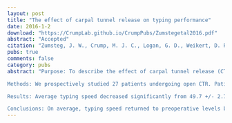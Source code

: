 ```yaml
---
layout: post
title: "The effect of carpal tunnel release on typing performance"
date: 2016-1-2
download: "https://CrumpLab.github.io/CrumpPubs/Zumstegetal2016.pdf"
abstract: "Accepted"
citation: "Zumsteg, J. W., Crump, M. J. C., Logan, G. D., Weikert, D. R., & Lee, D. H. (2017). The effect of carpal tunnel release on typing performance. The Journal of Hand Surgery, 42, 16-23."
pubs: true
comments: false
category: pubs
abstract: "Purpose: To describe the effect of carpal tunnel release (CTR) on typing performance.

Methods: We prospectively studied 27 patients undergoing open CTR. Patient demographics and clinical characteristics including nerve conduction studies, electromyography results, and duration of symptoms were collected. Before surgery and at 8 time points after surgery, ranging from 1 to 12 weeks, typing performance for an approximately 500-character paragraph was assessed via an on-line platform. The Michigan Hand Questionnaire (MHQ) and the Boston Carpal Tunnel Questionnaire functional component (BCTQ-F) and symptom severity compo- nent (BCTQ-S) component were completed before surgery and at 1, 3, 6, and 12 weeks after surgery. We used repeated-measures analyses of variance and follow-up dependent-samples t tests to analyze change in typing performance across sessions, and linear regressions to assess relationships between typing performance and demographic and outcome measures. We compared typing speed with the MHQ, BCTQ-F, and BCTQ-S using the Pearson correlation test

Results: Average typing speed decreased significantly from 49.7 +/- 2.7 words per minute (wpm) before surgery to 45.2 +/- 3.1 wpm at 8 to 10 days after surgery. Mean typing speed for the group exceeded the preoperative value between weeks 2 and 3, with continued improvement to 53.5 +/- 3.5 wpm at 12 weeks after surgery. No clinical or demographic variables were asso- ciated with the rate of recovery or the magnitude of improvement after CTR. The MHQ, BCTQ-F, and BCTQ-S each demonstrated significant improvement from preoperative values over the 12-week period. The MHQ and BCTQ-F scores correlated well with typing speed.

Conclusions: On average, typing speed returned to preoperative levels between 2 and 3 weeks after CTR and typing speed showed improvement beyond preoperative levels after surgery. The MHQ and BCTQ-F correlate well with typing speed after CTR."
---
```

